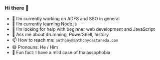 ### Hi there 👋

<!--
**anthonycastaneda/anthonycastaneda** is a ✨ _special_ ✨ repository because its `README.md` (this file) appears on your GitHub profile.
-->

- 🔭 I’m currently working on ADFS and SSO in general
- 🌱 I’m currently learning Node.js
- 🤔 I’m looking for help with beginner web development and JavaScript
- 💬 Ask me about drumming, PowerShell, history
- 📫 How to reach me: `anthony@anthonycastaneda.com`
- 😄 Pronouns: He / Him
- 🌊 Fun fact: I have a mild case of thalassophobia


